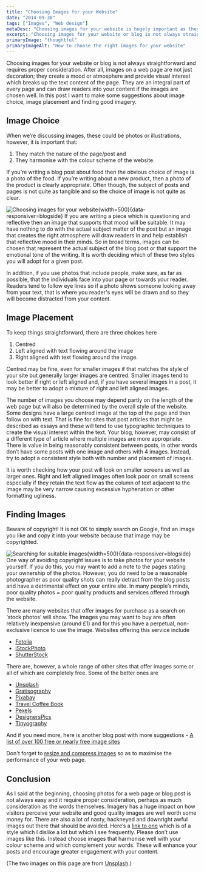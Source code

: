```yaml
---
title: "Choosing Images for your Website"
date: "2014-09-30"
tags: ["Images", "Web design"]
metaDesc: "Choosing images for your website is hugely important as they establish the tone of the page. Find suggestions of how to choose images and where to find them"
excerpt: "Choosing images for your website or blog is not always straightforward and requires proper consideration. After all, images on a web page are not just decoration; they create a mood or atmosphere and provide visual interest which breaks up the text content of the page. They are an integral part of every page and can draw readers into your content if the images are chosen well. In this post I want to make some suggestions about image choice, image placement and finding good imagery."
primaryImage: "thoughtful"
primaryImageAlt: "How to choose the right images for your website"
---
```


Choosing images for your website or blog is not always straightforward and requires proper consideration. After all, images on a web page are not just decoration; they create a mood or atmosphere and provide visual interest which breaks up the text content of the page. They are an integral part of every page and can draw readers into your content if the images are chosen well. In this post I want to make some suggestions about image choice, image placement and finding good imagery.

## Image Choice
When we’re discussing images, these could be photos or illustrations, however, it is important that:

1. They match the nature of the page/post and
2. They harmonise with the colour scheme of the website.

If you’re writing a blog post about food then the obvious choice of image is a photo of the food. If you’re writing about a new product, then a photo of the product is clearly appropriate. Often though, the subject of posts and pages is not quite as tangible and so the choice of image is not quite as clear.

![Choosing images for your website](/optim/blog/thoughtful.jpg){width=500}{data-responsiver=blogside}
If you are writing a piece which is questioning and reflective then an image that supports that mood will be suitable. It may have nothing to do with the actual subject matter of the post but an image that creates the right atmosphere will draw readers in and help establish that reflective mood in their minds. So in broad terms, images can be chosen that represent the actual subject of the blog post or that support the emotional tone of the writing. It is worth deciding which of these two styles you will adopt for a given post.

In addition, if you use photos that include people, make sure, as far as possible, that the individuals face into your page or towards your reader. Readers tend to follow eye lines so if a photo shows someone looking away from your text, that is where you reader's eyes will be drawn and so they will become distracted from your content.

## Image Placement
To keep things straightforward, there are three choices here

1. Centred
2. Left aligned with text flowing around the image
3. Right aligned with text flowing around the image.

Centred may be fine, even for smaller images if that matches the style of your site but generally larger images are centred. Smaller images tend to look better if right or left aligned and, if you have several images in a post, it may be better to adopt a mixture of right and left aligned images.

The number of images you choose may depend partly on the length of the web page but will also be determined by the overall style of the website. Some designs have a large centred image at the top of the page and then follow on with text. That is fine for sites that post articles that might be described as essays and these will tend to use typographic techniques to create the visual interest within the text. Your blog, however, may consist of a different type of article where multiple images are more appropriate. There is value in being reasonably consistent between posts, in other words don’t have some posts with one image and others with 4 images. Instead, try to adopt a consistent style both with number and placement of images.

It is worth checking how your post will look on smaller screens as well as larger ones. Right and left aligned images often look poor on small screens especially if they retain the text flow as the column of text adjacent to the image may be very narrow causing excessive hyphenation or other formatting ugliness.

## Finding Images
Beware of copyright! It is not OK to simply search on Google, find an image you like and copy it into your website because that image may be copyrighted.

![Searching for suitable images](/optim/blog/light-at-the-end-of-the-tunnel.jpg){width=500}{data-responsiver=blogside}
One way of avoiding copyright issues is to take photos for your website yourself. If you do this, you may want to add a note to the pages stating your ownership of the photos. However, you do need to be a reasonable photographer as poor quality shots can really detract from the blog posts and have a detrimental effect on your entire site. In many people’s minds, poor quality photos = poor quality products and services offered through the website.

There are many websites that offer images for purchase as a search on ‘stock photos’ will show. The images you may want to buy are often relatively inexpensive (around £1) and for this you have a perpetual, non-exclusive licence to use the image. Websites offering this service include

- [Fotolia](https://en.fotolia.com/)
- [iStockPhoto](https://www.istockphoto.com/gb)
- [ShutterStock](https://www.shutterstock.com/)

There are, however, a whole range of other sites that offer images some or all of which are completely free. Some of the better ones are

- [Unsplash](https://unsplash.com/)
- [Gratisography](https://gratisography.com/)
- [Pixabay](https://pixabay.com/en/)
- [Travel Coffee Book](http://travelcoffeebook.com/)
- [Pexels](https://www.pexels.com)
- [DesignersPics](http://www.designerspics.com/)
- [Tinyography](http://www.tinyography.com/)

And if you need more, here is another blog post with more suggestions - [A list of over 100 free or nearly free image sites](https://www.whoishostingthis.com/resources/free-stock-images/)

Don't forget to [resize and compress images](/blog/photos-and-faster-page-load-times/ "Photos and Faster Page Load Times") so as to maximise the performance of your web page.

## Conclusion
As I said at the beginning, choosing photos for a web page or blog post is not always easy and it require proper consideration, perhaps as much consideration as the words themselves. Imagery has a huge impact on how visitors perceive your website and good quality images are well worth some money for. There are also a lot of nasty, hackneyed and downright awful images out there that should be avoided. Here’s a [link to one](http://image.shutterstock.com/display_pic_with_logo/59027/59027,1194826198,1/stock-photo-business-people-voting-d-illustration-isolated-in-white-background-6887593.jpg) which is of a style which I dislike a lot but which I see frequently. Please don’t use images like this. Instead choose images that harmonise well with your colour scheme and which complement your words. These will enhance your posts and encourage greater engagement with your content.

(The two images on this page are from [Unsplash](https://unsplash.com/).)
